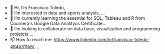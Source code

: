 - 👋 Hi, I’m Francisco Toledo,
- 👀 I’m interested in data and sports analysis,  ...
- 🌱 I’m currently learning the essential for SQL, Tableau and R from Coursera's Google Data Analitycs Certificate...
- 💞️ I’m looking to collaborate on data base, visualization and programming projetcts ...
- 📫 How to reach me: https://www.linkedin.com/in/francisco-toledo-484b311b8/ ...

<!---
Ftoledo98/Ftoledo98 is a ✨ special ✨ repository because its `README.md` (this file) appears on your GitHub profile.
You can click the Preview link to take a look at your changes.
--->
